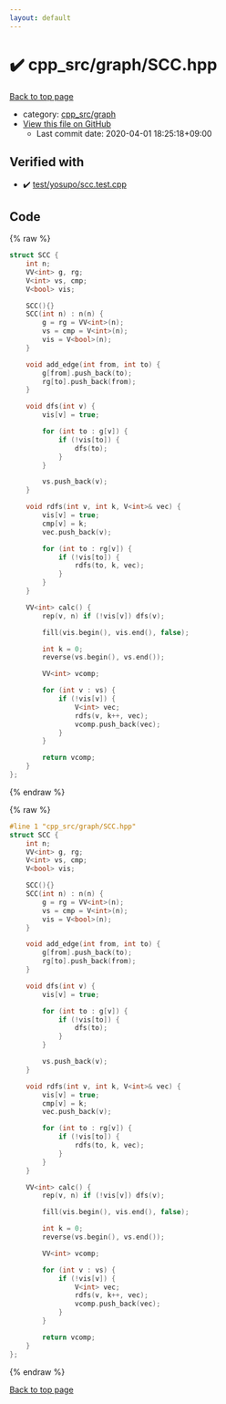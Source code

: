 ```yaml
---
layout: default
---
```


<!-- mathjax config similar to math.stackexchange -->
<script type="text/javascript" async
  src="https://cdnjs.cloudflare.com/ajax/libs/mathjax/2.7.5/MathJax.js?config=TeX-MML-AM_CHTML">
</script>
<script type="text/x-mathjax-config">
  MathJax.Hub.Config({
    TeX: { equationNumbers: { autoNumber: "AMS" }},
    tex2jax: {
      inlineMath: [ ['$','$'] ],
      processEscapes: true
    },
    "HTML-CSS": { matchFontHeight: false },
    displayAlign: "left",
    displayIndent: "2em"
  });
</script>

<script type="text/javascript" src="https://cdnjs.cloudflare.com/ajax/libs/jquery/3.4.1/jquery.min.js"></script>
<script src="https://cdn.jsdelivr.net/npm/jquery-balloon-js@1.1.2/jquery.balloon.min.js" integrity="sha256-ZEYs9VrgAeNuPvs15E39OsyOJaIkXEEt10fzxJ20+2I=" crossorigin="anonymous"></script>
<script type="text/javascript" src="../../../assets/js/copy-button.js"></script>
<link rel="stylesheet" href="../../../assets/css/copy-button.css" />


# :heavy_check_mark: cpp_src/graph/SCC.hpp

<a href="../../../index.html">Back to top page</a>

* category: <a href="../../../index.html#899db7edb5841537da14f45d9b6032f9">cpp_src/graph</a>
* <a href="{{ site.github.repository_url }}/blob/master/cpp_src/graph/SCC.hpp">View this file on GitHub</a>
    - Last commit date: 2020-04-01 18:25:18+09:00




## Verified with

* :heavy_check_mark: <a href="../../../verify/test/yosupo/scc.test.cpp.html">test/yosupo/scc.test.cpp</a>


## Code

<a id="unbundled"></a>
{% raw %}
```cpp
struct SCC {
    int n;
    VV<int> g, rg;
    V<int> vs, cmp;
    V<bool> vis;

    SCC(){}
    SCC(int n) : n(n) {
        g = rg = VV<int>(n);
        vs = cmp = V<int>(n);
        vis = V<bool>(n);
    }

    void add_edge(int from, int to) {
        g[from].push_back(to);
        rg[to].push_back(from);
    }

    void dfs(int v) {
        vis[v] = true;

        for (int to : g[v]) {
            if (!vis[to]) {
                dfs(to);
            }
        }

        vs.push_back(v);
    }

    void rdfs(int v, int k, V<int>& vec) {
        vis[v] = true;
        cmp[v] = k;
        vec.push_back(v);

        for (int to : rg[v]) {
            if (!vis[to]) {
                rdfs(to, k, vec);
            }
        }
    }

    VV<int> calc() {
        rep(v, n) if (!vis[v]) dfs(v);

        fill(vis.begin(), vis.end(), false);

        int k = 0;
        reverse(vs.begin(), vs.end());

        VV<int> vcomp;

        for (int v : vs) {
            if (!vis[v]) {
                V<int> vec;
                rdfs(v, k++, vec);
                vcomp.push_back(vec);
            }
        }

        return vcomp;
    }
};
```
{% endraw %}

<a id="bundled"></a>
{% raw %}
```cpp
#line 1 "cpp_src/graph/SCC.hpp"
struct SCC {
    int n;
    VV<int> g, rg;
    V<int> vs, cmp;
    V<bool> vis;

    SCC(){}
    SCC(int n) : n(n) {
        g = rg = VV<int>(n);
        vs = cmp = V<int>(n);
        vis = V<bool>(n);
    }

    void add_edge(int from, int to) {
        g[from].push_back(to);
        rg[to].push_back(from);
    }

    void dfs(int v) {
        vis[v] = true;

        for (int to : g[v]) {
            if (!vis[to]) {
                dfs(to);
            }
        }

        vs.push_back(v);
    }

    void rdfs(int v, int k, V<int>& vec) {
        vis[v] = true;
        cmp[v] = k;
        vec.push_back(v);

        for (int to : rg[v]) {
            if (!vis[to]) {
                rdfs(to, k, vec);
            }
        }
    }

    VV<int> calc() {
        rep(v, n) if (!vis[v]) dfs(v);

        fill(vis.begin(), vis.end(), false);

        int k = 0;
        reverse(vs.begin(), vs.end());

        VV<int> vcomp;

        for (int v : vs) {
            if (!vis[v]) {
                V<int> vec;
                rdfs(v, k++, vec);
                vcomp.push_back(vec);
            }
        }

        return vcomp;
    }
};

```
{% endraw %}

<a href="../../../index.html">Back to top page</a>


